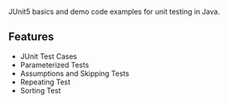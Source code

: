 JUnit5 basics and demo code examples for unit testing in Java.

## Features
- JUnit Test Cases
- Parameterized Tests
- Assumptions and Skipping Tests
- Repeating Test
- Sorting Test
